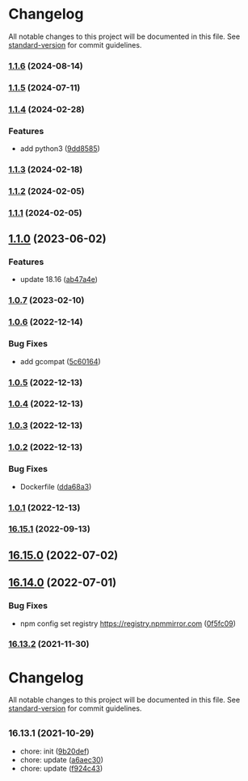 # Changelog

All notable changes to this project will be documented in this file. See [standard-version](https://github.com/conventional-changelog/standard-version) for commit guidelines.

### [1.1.6](https://github.com/sqlwwx/docker-node/compare/v1.1.5...v1.1.6) (2024-08-14)

### [1.1.5](https://github.com/sqlwwx/docker-node/compare/v1.1.4...v1.1.5) (2024-07-11)

### [1.1.4](https://github.com/sqlwwx/docker-node/compare/v1.1.3...v1.1.4) (2024-02-28)


### Features

* add python3 ([9dd8585](https://github.com/sqlwwx/docker-node/commit/9dd8585c9ca11bf6f0f7eeb98c71603e47858a5f))

### [1.1.3](https://github.com/sqlwwx/docker-node/compare/v1.1.2...v1.1.3) (2024-02-18)

### [1.1.2](https://github.com/sqlwwx/docker-node/compare/v1.1.1...v1.1.2) (2024-02-05)

### [1.1.1](https://github.com/sqlwwx/docker-node/compare/v1.1.0...v1.1.1) (2024-02-05)

## [1.1.0](https://github.com/sqlwwx/docker-node/compare/v1.0.7...v1.1.0) (2023-06-02)


### Features

* update 18.16 ([ab47a4e](https://github.com/sqlwwx/docker-node/commit/ab47a4e4581d95d0c02eaadf345958dee0a59044))

### [1.0.7](https://github.com/sqlwwx/docker-node/compare/v1.0.6...v1.0.7) (2023-02-10)

### [1.0.6](https://github.com/sqlwwx/docker-node/compare/v1.0.5...v1.0.6) (2022-12-14)


### Bug Fixes

* add gcompat ([5c60164](https://github.com/sqlwwx/docker-node/commit/5c601641a5d2a2de337a183fd867674a98cd99f8))

### [1.0.5](https://github.com/sqlwwx/docker-node/compare/v1.0.4...v1.0.5) (2022-12-13)

### [1.0.4](https://github.com/sqlwwx/docker-node/compare/v1.0.3...v1.0.4) (2022-12-13)

### [1.0.3](https://github.com/sqlwwx/docker-node/compare/v1.0.2...v1.0.3) (2022-12-13)

### [1.0.2](https://github.com/sqlwwx/docker-node/compare/v1.0.1...v1.0.2) (2022-12-13)


### Bug Fixes

* Dockerfile ([dda68a3](https://github.com/sqlwwx/docker-node/commit/dda68a337f7631afc1ef05cc8d40d5ebde71aff8))

### [1.0.1](https://github.com/sqlwwx/docker-node/compare/v16.15.1...v1.0.1) (2022-12-13)

### [16.15.1](https://github.com/sqlwwx/docker-node/compare/v16.15.0...v16.15.1) (2022-09-13)

## [16.15.0](https://github.com/sqlwwx/docker-node/compare/v16.14.0...v16.15.0) (2022-07-02)

## [16.14.0](https://github.com/sqlwwx/docker-node/compare/v16.13.2...v16.14.0) (2022-07-01)


### Bug Fixes

* npm config set registry https://registry.npmmirror.com ([0f5fc09](https://github.com/sqlwwx/docker-node/commit/0f5fc0994b46b29da3915ce6767d588359961f71))

### [16.13.2](https://github.com/sqlwwx/docker-node/compare/v16.13.1...v16.13.2) (2021-11-30)

# Changelog

All notable changes to this project will be documented in this file. See [standard-version](https://github.com/conventional-changelog/standard-version) for commit guidelines.

## <small>16.13.1 (2021-10-29)</small>

* chore: init ([9b20def](https://github.com/sqlwwx/docker-node/commit/9b20def))
* chore: update ([a6aec30](https://github.com/sqlwwx/docker-node/commit/a6aec30))
* chore: update ([f924c43](https://github.com/sqlwwx/docker-node/commit/f924c43))
